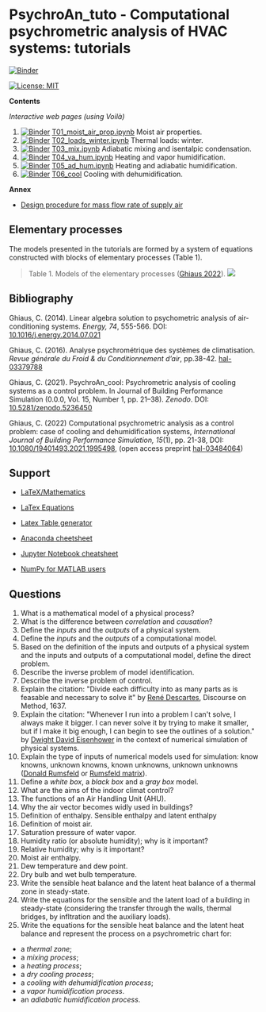 # PsychroAn_tuto - Computational psychrometric analysis of HVAC systems: tutorials

[![Binder](https://mybinder.org/badge_logo.svg)](https://mybinder.org/v2/gh/ZHAW-dm4bem-2023/hvac-2024-HeHu1314/HEAD)

[![License: MIT](https://img.shields.io/badge/License-MIT-yellow.svg)](https://github.com/cghiaus/dm4bem/blob/main/LICENSE)

**Contents**

*Interactive web pages (using Voilà)*
1. [![Binder](https://mybinder.org/badge_logo.svg)](https://mybinder.org/v2/gh/cghiaus/PsychroAn_tuto/HEAD?urlpath=%2Fvoila%2Frender%2FT01_moist_air_prop.ipynb) [T01_moist_air_prop.ipynb](T01_moist_air_prop.ipynb) Moist air properties.
2. [![Binder](https://mybinder.org/badge_logo.svg)](https://mybinder.org/v2/gh/cghiaus/PsychroAn_tuto/HEAD?urlpath=%2Fvoila%2Frender%2FT02_load_winter.ipynb) [T02_loads_winter.ipynb](T02_load_winter.ipynb) Thermal loads: winter.
3. [![Binder](https://mybinder.org/badge_logo.svg)](https://mybinder.org/v2/gh/cghiaus/PsychroAn_tuto/HEAD?urlpath=%2Fvoila%2Frender%2FT03_mix.ipynb) [T03_mix.ipynb](T03_mix.ipynb) Adiabatic mixing and isentalpic condensation.
4. [![Binder](https://mybinder.org/badge_logo.svg)](https://mybinder.org/v2/gh/cghiaus/PsychroAn_tuto/HEAD?urlpath=%2Fvoila%2Frender%2FT04_va_hum.ipynb) [T04_va_hum.ipynb](T04_heat_va_hum.ipynb) Heating and vapor humidification.
5. [![Binder](https://mybinder.org/badge_logo.svg)](https://mybinder.org/v2/gh/cghiaus/PsychroAn_tuto/HEAD?urlpath=%2Fvoila%2Frender%2FT05_ad_hum.ipynb) [T05_ad_hum.ipynb](T05_heat_ad_hum.ipynb) Heating and adiabatic humidification.
6. [![Binder](https://mybinder.org/badge_logo.svg)](https://mybinder.org/v2/gh/cghiaus/PsychroAn_tuto/HEAD?urlpath=%2Fvoila%2Frender%2FT06_cool.ipynb) [T06_cool](T06_cool.ipynb) Cooling with dehumidification.

**Annex**
- [Design procedure for mass flow rate of supply air](Annex01.ipynb)

## Elementary processes

The models presented in the tutorials are formed by a system of equations constructed with blocks of elementary processes (Table 1).
> Table 1. Models of the elementary processes ([Ghiaus 2022](https://hal.archives-ouvertes.fr/hal-03484064/document)).
> ![](Figures/elementary_processes.svg)

## Bibliography

Ghiaus, C. (2014). Linear algebra solution to psychometric analysis of air-conditioning systems. *Energy, 74*, 555-566. DOI: [10.1016/j.energy.2014.07.021](https://doi.org/10.1016/j.energy.2014.07.021)

Ghiaus, C. (2016). Analyse psychrométrique des systèmes de climatisation. *Revue générale du Froid & du Conditionnement d’air*, pp.38-42. [hal-03379788](https://hal.archives-ouvertes.fr/hal-03379788/document)

Ghiaus, C. (2021). PsychroAn_cool: Psychrometric analysis of cooling systems as a control problem. In Journal of Building Performance Simulation (0.0.0, Vol. 15, Number 1, pp. 21–38). *Zenodo*. DOI: [10.5281/zenodo.5236450](https://doi.org/10.5281/zenodo.5236450)

Ghiaus, C. (2022) Computational psychrometric analysis as a control problem: case of cooling and dehumidification systems, *International Journal of Building Performance Simulation, 15*(1), pp. 21-38, DOI: [10.1080/19401493.2021.1995498](https://doi.org/10.1080/19401493.2021.1995498), (open access preprint [hal-03484064](https://hal.archives-ouvertes.fr/hal-03484064/document))

## Support

- [LaTeX/Mathematics](https://en.wikibooks.org/wiki/LaTeX/Mathematics)

- [LaTex Equations](https://latex.codecogs.com/eqneditor/editor.php)

- [Latex Table generator](https://www.tablesgenerator.com/markdown_tables#)

- [Anaconda cheetsheet](https://docs.continuum.io/anaconda/user-guide/cheatsheet/)

- [Jupyter Notebook cheatsheet](https://medium.com/ibm-data-science-experience/markdown-for-jupyter-notebooks-cheatsheet-386c05aeebed)

- [NumPy for MATLAB users](http://mathesaurus.sourceforge.net/matlab-numpy.html)

## Questions
1. What is a mathematical model of a physical process?
2. What is the difference between *correlation* and *causation*?
3. Define the *inputs* and the *outputs* of a physical system.
4. Define the *inputs* and the *outputs* of a computational model.
5. Based on the definition of the inputs and outputs of a physical system and the inputs and outputs of a computational model, define the direct problem.
6. Describe the inverse problem of model identification.
7. Describe the inverse problem of control.
8. Explain the citation: "Divide each difficulty into as many parts as is feasable and necessary to solve it" by [René Descartes](https://www.goodreads.com/quotes/565817-divide-each-difficulty-into-as-many-parts-as-is-feasible), Discourse on Method, 1637.
9. Explain the citation: "Whenever I run into a problem I can't solve, I always make it bigger. I can never solve it by trying to make it smaller, but if I make it big enough, I can begin to see the outlines of a solution." by [Dwight David Eisenhower](https://engine-for-change.com/quote-of-the-week-make-it-big-enough/) in the context of numerical simulation of physical systems.
10. Explain the type of inputs of numerical models used for simulation: know knowns, unknown knowns, known unknowns, unknown unknowns ([Donald Rumsfeld](https://en.wikipedia.org/wiki/There_are_unknown_unknowns) or [Rumsfeld matrix](https://medium.com/@andreamantovani/known-knowns-known-unknowns-unknown-unknowns-leadership-367f346b0953)).
11. Define a *white box*, a *black box* and a *gray box* model.
12. What are the aims of the indoor climat control?
13. The functions of an Air Handling Unit (AHU).
14. Why the air vector becomes widly used in buildings?
15. Definition of enthalpy. Sensible enthalpy and latent enthalpy
16. Definition of moist air.
17. Saturation pressure of water vapor.
18. Humidity ratio (or absolute humidity); why is it important?
19. Relative humidity; why is it important?
20. Moist air enthalpy.
21. Dew temperature and dew point.
22. Dry bulb and wet bulb temperature.
23. Write the sensible heat balance and the latent heat balance of a thermal zone in steady-state.
24. Write the equations for the sensible and the latent load of a building in steady-state (considering the transfer through the walls, thermal bridges, by infltration and the auxiliary loads). 
25. Write the equations for the sensible heat balance and the latent heat balance and represent the process on a psychrometric chart for:
  - a *thermal zone*;
  - a *mixing process*;
  - a *heating process*;
  - a *dry cooling process*;
  - a *cooling with dehumidification process*;
  - a *vapor humidification process*.
  - an *adiabatic humidification process*.

